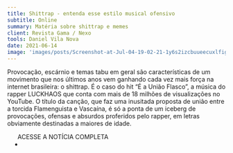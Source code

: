 ```yaml
---
title: Shittrap - entenda esse estilo musical ofensivo
subtitle: Online
summary: Matéria sobre shittrap e memes
client: Revista Gama / Nexo
tools: Daniel Vila Nova
date: 2021-06-14
image: 'images/posts/Screenshot-at-Jul-04-19-02-21-1y6s2izcbuueecuxlfig4fsct0f7b8uxgsj1eatlv144.png'
---
```


Provocação, escárnio e temas tabu em geral são características de um movimento que nos últimos anos vem ganhando cada vez mais força na internet brasileira: o shittrap. É o caso do hit “É a União Flasco”, a música do rapper LUCKHAOS que conta com mais de 18 milhões de visualizações no YouTube. O título da canção, que faz uma inusitada proposta de união entre a torcida Flamenguista e Vascaína, é só a ponta de um iceberg de provocações, ofensas e absurdos proferidos pelo rapper, em letras obviamente destinadas a maiores de idade.

<div class="post__share"><ul class="share__list list-reset">ACESSE A NOTÍCIA COMPLETA<li class="share__item" style="margin-left: 10px"><a class="share__link share__facebook" style="background: #fa5657" href="https://gamarevista.uol.com.br/cultura/shittrap-entenda-esse-estilo-musical-ofensivo/" title="Link" rel="nofollow"><i class="fa-solid fa-link"></i></a></li></ul></div>
<!-- <div class="gallery-box"><div class="gallery"><img src="/clipping/images/example-1.jpg" loading="lazy" alt="Project"><img src="/clipping/images/example-2.jpg" loading="lazy" alt="Project"></div><em>Gallery / <a href="https://www.freepik.com/" target="_blank">Freepic</a></em></div> -->
